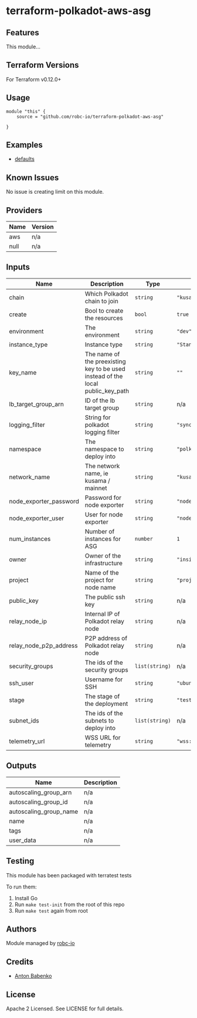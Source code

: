 # terraform-polkadot-aws-asg

## Features

This module...

## Terraform Versions

For Terraform v0.12.0+

## Usage

```
module "this" {
    source = "github.com/robc-io/terraform-polkadot-aws-asg"

}
```
## Examples

- [defaults](https://github.com/robc-io/terraform-polkadot-aws-asg/tree/master/examples/defaults)

## Known  Issues
No issue is creating limit on this module.

<!-- BEGINNING OF PRE-COMMIT-TERRAFORM DOCS HOOK -->
## Providers

| Name | Version |
|------|---------|
| aws | n/a |
| null | n/a |

## Inputs

| Name | Description | Type | Default | Required |
|------|-------------|------|---------|:-----:|
| chain | Which Polkadot chain to join | `string` | `"kusama"` | no |
| create | Bool to create the resources | `bool` | `true` | no |
| environment | The environment | `string` | `"dev"` | no |
| instance\_type | Instance type | `string` | `"Standard_A2_v2"` | no |
| key\_name | The name of the preexisting key to be used instead of the local public\_key\_path | `string` | `""` | no |
| lb\_target\_group\_arn | ID of the lb target group | `string` | n/a | yes |
| logging\_filter | String for polkadot logging filter | `string` | `"sync=trace,afg=trace,babe=debug"` | no |
| namespace | The namespace to deploy into | `string` | `"polkadot"` | no |
| network\_name | The network name, ie kusama / mainnet | `string` | `"kusama"` | no |
| node\_exporter\_password | Password for node exporter | `string` | `"node_exporter_password"` | no |
| node\_exporter\_user | User for node exporter | `string` | `"node_exporter_user"` | no |
| num\_instances | Number of instances for ASG | `number` | `1` | no |
| owner | Owner of the infrastructure | `string` | `"insight-w3f"` | no |
| project | Name of the project for node name | `string` | `"project"` | no |
| public\_key | The public ssh key | `string` | n/a | yes |
| relay\_node\_ip | Internal IP of Polkadot relay node | `string` | n/a | yes |
| relay\_node\_p2p\_address | P2P address of Polkadot relay node | `string` | n/a | yes |
| security\_groups | The ids of the security groups | `list(string)` | n/a | yes |
| ssh\_user | Username for SSH | `string` | `"ubuntu"` | no |
| stage | The stage of the deployment | `string` | `"test"` | no |
| subnet\_ids | The ids of the subnets to deploy into | `list(string)` | n/a | yes |
| telemetry\_url | WSS URL for telemetry | `string` | `"wss://mi.private.telemetry.backend/"` | no |

## Outputs

| Name | Description |
|------|-------------|
| autoscaling\_group\_arn | n/a |
| autoscaling\_group\_id | n/a |
| autoscaling\_group\_name | n/a |
| name | n/a |
| tags | n/a |
| user\_data | n/a |

<!-- END OF PRE-COMMIT-TERRAFORM DOCS HOOK -->

## Testing
This module has been packaged with terratest tests

To run them:

1. Install Go
2. Run `make test-init` from the root of this repo
3. Run `make test` again from root

## Authors

Module managed by [robc-io](github.com/robc-io)

## Credits

- [Anton Babenko](https://github.com/antonbabenko)

## License

Apache 2 Licensed. See LICENSE for full details.